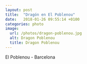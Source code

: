```yaml
---
layout: post
title:  "Dragón en El Poblenou"
date:   2018-01-26 09:55:14 +0100
categories: photo
image:
  url: /photos/dragon-poblenou.jpg
  alt: Dragon Poblenou
  title: Dragon Poblenou
---
```

El Poblenou - Barcelona
